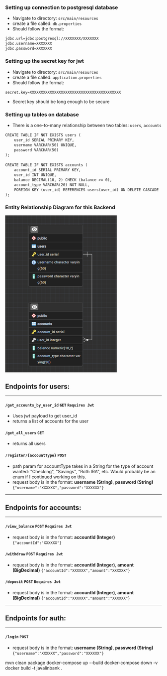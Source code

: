 ### Setting up connection to postgresql database
- Navigate to directory: `src/main/resources`
- create a file called: `db.properties`
- Should follow the format:
```
jdbc.url=jdbc:postgresql://XXXXXXX/XXXXXXX
jdbc.username=XXXXXXX
jdbc.password=XXXXXXX
```

### Setting up the secret key for jwt
- Navigate to directory: `src/main/resources`
- create a file called: `application.properties`
- Should follow the format:
```
secret.key=XXXXXXXXXXXXXXXXXXXXXXXXXXXXXXXXXXXXXXXXX
```
- Secret key should be long enough to be secure


### Setting up tables on database
- There is a one-to-many relationship between two tables: `users`, `accounts`
```
CREATE TABLE IF NOT EXISTS users (
    user_id SERIAL PRIMARY KEY,
    username VARCHAR(50) UNIQUE,
    password VARCHAR(50)
);

CREATE TABLE IF NOT EXISTS accounts (
    account_id SERIAL PRIMARY KEY,
    user_id INT UNIQUE,
    balance DECIMAL(10, 2) CHECK (balance >= 0),
    account_type VARCHAR(20) NOT NULL,
    FOREIGN KEY (user_id) REFERENCES users(user_id) ON DELETE CASCADE
);
```
### Entity Relationship Diagram for this Backend
![](src/main/resources/java-bank-erd.png)

## Endpoints for users:
<hr/>

#### `/get_accounts_by_user_id` `GET` `Requires Jwt`
- Uses jwt payload to get user_id
- returns a list of accounts for the user
#### `/get_all_users` `GET`
- returns all users
#### `/register/{accountType}` `POST`
- path param for accountType takes in a String for the type of account wanted: "Checking", "Savings", "Roth IRA", etc. Would probably be an enum if I continued working on this.
- request body is in the format: **username (String)**, **password (String)**
`{"username":"XXXXXX","password":"XXXXXX"}`
<hr/>

## Endpoints for accounts:
<hr/>

#### `/view_balance` `POST` `Requires Jwt`
- request body is in the format: **accountId (Integer)**
  `{"accountId":"XXXXXX"}`
#### `/withdraw` `POST` `Requires Jwt`
- request body is in the format: **accountId (Integer)**, **amount (BigDecimal)**
  `{"accountId":"XXXXXX","amount":"XXXXXX"}`
#### `/deposit` `POST` `Requires Jwt`
- request body is in the format: **accountId (Integer)**, **amount (BigDecimal)**
  `{"accountId":"XXXXXX","amount":"XXXXXX"}`
<hr/>

## Endpoints for auth:
<hr/>

#### `/login` `POST`
- request body is in the format: **username (String)**, **password (String)**
  `{"username":"XXXXXX","password":"XXXXXX"}`

mvn clean package
docker-compose up --build
docker-compose down -v
docker build -t javalinbank .